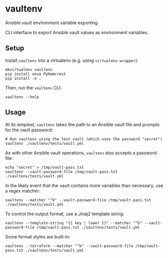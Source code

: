 # vaultenv

Ansible vault environment variable exporting.

CLI interface to export Ansible vault values as environment variables.


## Setup

Install `vaultenv` into a virtualenv (e.g. using `virtualenv-wrapper`):

    mkvirtualenv vaultenv
    pip install nose PyHamcrest
    pip install -e .

Then, run the `vaultenv` CLI:

    vaultenv --help


## Usage


At its simplest, `vaultenv` takes the path to an Ansible vault file and prompts for the vault password:

    # Run vaultenv using the test vault (which uses the password "secret")
    vaultenv ./vaultenv/tests/vault.yml

As with other Ansible vault operations, `vaultenv` also accepts a password file:

    echo "secret" > /tmp/vault-pass.txt
    vaultenv --vault-password-file /tmp/vault-pass.txt ./vaultenv/tests/vault.yml

In the likely event that the vault contains more variables than necessary, use a regex matcher:

    vaultenv --matcher "^b" --vault-password-file /tmp/vault-pass.txt ./vaultenv/tests/vault.yml

To control the output format, use a Jinaj2 template string:

    vaultenv --template-string "{{ key | lower }}" --matcher "^b" --vault-password-file /tmp/vault-pass.txt ./vaultenv/tests/vault.yml

Some format styles are built-in:

    vaultenv --terraform --matcher "^b" --vault-password-file /tmp/vault-pass.txt ./vaultenv/tests/vault.yml
